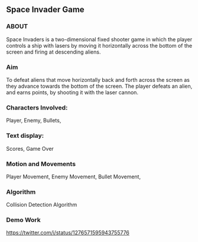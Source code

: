 ## Space Invader Game ##                                                                
### ABOUT ###
Space Invaders is a two-dimensional fixed shooter game in which the player controls a ship with lasers by moving it horizontally across the bottom of the screen and firing at descending aliens.
### Aim ###  
To defeat aliens that move horizontally back and forth across the screen as they advance towards the bottom of the screen. The player defeats an alien, and earns points, by shooting it with the laser cannon.

### Characters Involved: ###
Player,
Enemy,
Bullets,

### Text display: ###
Scores,
Game Over

### Motion and Movements ###
Player Movement,
Enemy Movement,
Bullet Movement,

### Algorithm ###
Collision Detection Algorithm


### Demo Work ###
https://twitter.com/i/status/1276571595943755776



